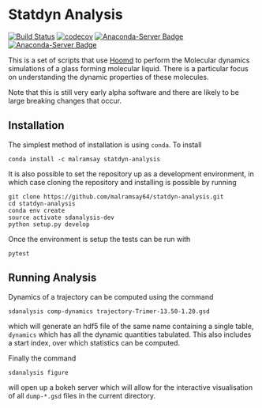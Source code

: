 Statdyn Analysis
================

[![Build Status](https://travis-ci.org/malramsay64/statdyn-analysis.svg?branch=master)](https://travis-ci.org/malramsay64/statdyn-analysis)
[![codecov](https://codecov.io/gh/malramsay64/statdyn-analysis/branch/master/graph/badge.svg)](https://codecov.io/gh/malramsay64/statdyn-analysis)
[![Anaconda-Server Badge](https://anaconda.org/malramsay/sdanalysis/badges/installer/conda.svg)](https://conda.anaconda.org/malramsay)
[![Anaconda-Server Badge](https://anaconda.org/malramsay/sdanalysis/badges/version.svg)](https://anaconda.org/malramsay/sdanalysis)


This is a set of scripts that use
[Hoomd](https://bitbucket.org/glotzer/hoomd-blue) to perform the Molecular
dynamics simulations of a glass forming molecular liquid. There is a particular
focus on understanding the dynamic properties of these molecules.

Note that this is still very early alpha software and there are likely to be
large breaking changes that occur.

Installation
------------

The simplest method of installation is using `conda`. To install

    conda install -c malramsay statdyn-analysis

It is also possible to set the repository up as a development environment,
in which case cloning the repository and installing is possible by running

    git clone https://github.com/malramsay64/statdyn-analysis.git
    cd statdyn-analysis
    conda env create
    source activate sdanalysis-dev
    python setup.py develop

Once the environment is setup the tests can be run with

    pytest

Running Analysis
-------------------

Dynamics of a trajectory can be computed using the command

    sdanalysis comp-dynamics trajectory-Trimer-13.50-1.20.gsd

which will generate an hdf5 file of the same name containing a single table,
`dynamics` which has all the dynamic quantities tabulated. This also includes
a start index, over which statistics can be computed.

Finally the command

    sdanalysis figure

will open up a bokeh server which will allow for the interactive visualisation
of all `dump-*.gsd` files in the current directory.

